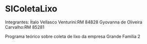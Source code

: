 # SIColetaLixo

Integrantes:
Ítalo Vellasco Venturini:RM 84828
Gyovanna de Oliveira Carvalho:RM 85281

Programa teórico sobre coleta de lixo da empresa Grande Família 2
